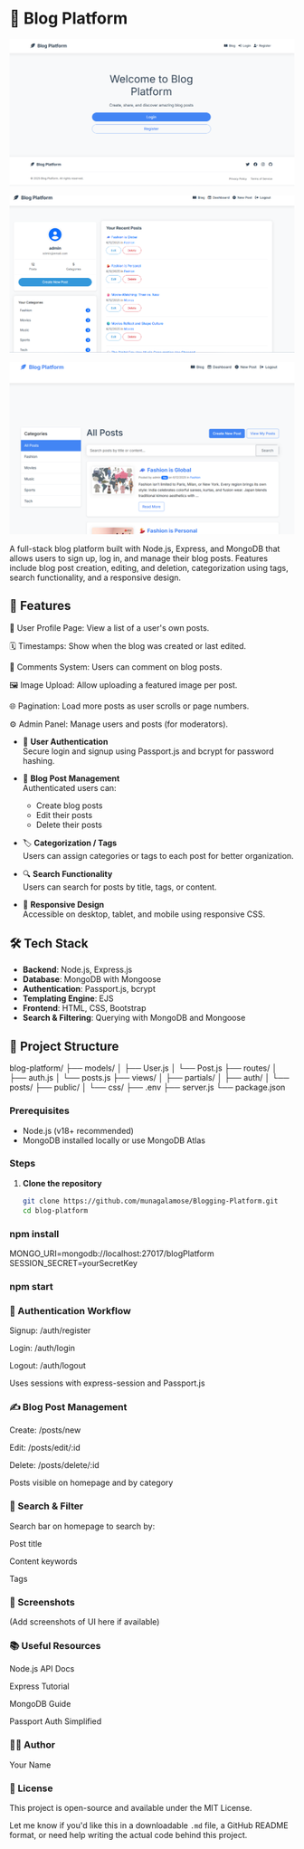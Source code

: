 # 📝 Blog Platform

![image alt](https://github.com/munagalamose/Blogging-Platform/blob/d05d40721a9fee7af725224d56d3f0c93f1cb3ae/Screenshot%202025-07-02%20211346.png)

![image alt](https://github.com/munagalamose/Blogging-Platform/blob/8b42f618d12d66beaa87ef12c07dbfdc47fb3d91/Screenshot%202025-07-03%20062908.png)

![image alt](https://github.com/munagalamose/Blogging-Platform/blob/7966515a08bfbf7e72e4c717b3d19ed524c7c0f1/Screenshot%202025-07-03%20063147.png)






A full-stack blog platform built with Node.js, Express, and MongoDB that allows users to sign up, log in, and manage their blog posts. Features include blog post creation, editing, and deletion, categorization using tags, search functionality, and a responsive design.

## 🚀 Features

🧑 User Profile Page: View a list of a user's own posts.

🗓️ Timestamps: Show when the blog was created or last edited.

💬 Comments System: Users can comment on blog posts.

🖼️ Image Upload: Allow uploading a featured image per post.

🌐 Pagination: Load more posts as user scrolls or page numbers.

⚙️ Admin Panel: Manage users and posts (for moderators).

- 🔐 **User Authentication**  
  Secure login and signup using Passport.js and bcrypt for password hashing.

- 📝 **Blog Post Management**  
  Authenticated users can:
  - Create blog posts
  - Edit their posts
  - Delete their posts

- 🏷️ **Categorization / Tags**  
  Users can assign categories or tags to each post for better organization.

- 🔍 **Search Functionality**  
  Users can search for posts by title, tags, or content.

- 📱 **Responsive Design**  
  Accessible on desktop, tablet, and mobile using responsive CSS.

## 🛠️ Tech Stack

- **Backend**: Node.js, Express.js
- **Database**: MongoDB with Mongoose
- **Authentication**: Passport.js, bcrypt
- **Templating Engine**: EJS
- **Frontend**: HTML, CSS, Bootstrap
- **Search & Filtering**: Querying with MongoDB and Mongoose

## 📁 Project Structure

blog-platform/
├── models/
│ ├── User.js
│ └── Post.js
├── routes/
│ ├── auth.js
│ └── posts.js
├── views/
│ ├── partials/
│ ├── auth/
│ └── posts/
├── public/
│ └── css/
├── .env
├── server.js
└── package.json

### Prerequisites

- Node.js (v18+ recommended)
- MongoDB installed locally or use MongoDB Atlas

### Steps

1. **Clone the repository**
   ```bash
   git clone https://github.com/munagalamose/Blogging-Platform.git
   cd blog-platform

### npm install

MONGO_URI=mongodb://localhost:27017/blogPlatform
SESSION_SECRET=yourSecretKey

### npm start


### 🔐 Authentication Workflow
Signup: /auth/register

Login: /auth/login

Logout: /auth/logout

Uses sessions with express-session and Passport.js

### ✍️ Blog Post Management
Create: /posts/new

Edit: /posts/edit/:id

Delete: /posts/delete/:id

Posts visible on homepage and by category

### 🔎 Search & Filter
Search bar on homepage to search by:

Post title

Content keywords

Tags

### 📸 Screenshots
(Add screenshots of UI here if available)

### 📚 Useful Resources
Node.js API Docs

Express Tutorial

MongoDB Guide

Passport Auth Simplified

### 🧑‍💻 Author
Your Name

### 📝 License
This project is open-source and available under the MIT License.


Let me know if you'd like this in a downloadable `.md` file, a GitHub README format, or need help writing the actual code behind this project.

